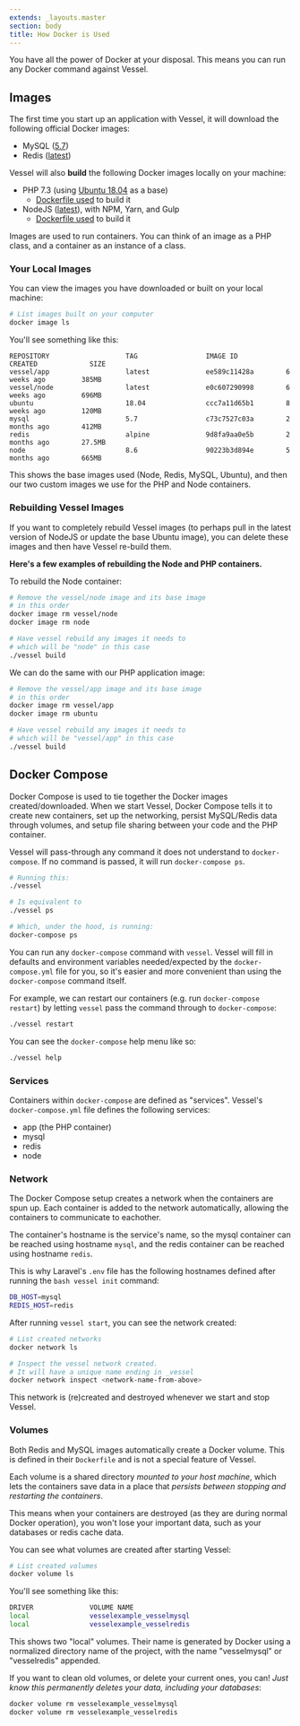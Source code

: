 ```yaml
---
extends: _layouts.master
section: body
title: How Docker is Used
---
```


<p class="intro">You have all the power of Docker at your disposal. This means you can run any Docker command against Vessel.</p>

<a name="images" id="images"></a>
## Images

The first time you start up an application with Vessel, it will download the following official Docker images:

* MySQL (<a href="https://hub.docker.com/_/mysql/">5.7</a>)
* Redis (<a href="https://hub.docker.com/_/redis/">latest</a>)

Vessel will also **build** the following Docker images locally on your machine:

* PHP 7.3 (using <a href="https://hub.docker.com/_/ubuntu/">Ubuntu 18.04</a> as a base)
    - [Dockerfile used](https://github.com/shipping-docker/vessel/blob/master/docker-files/docker/app/Dockerfile) to build it
* NodeJS (<a href="https://hub.docker.com/_/node/">latest</a>), with NPM, Yarn, and Gulp
    - [Dockerfile used](https://github.com/shipping-docker/vessel/blob/master/docker-files/docker/node/Dockerfile) to build it

Images are used to run containers. You can think of an image as a PHP class, and a container as an instance of a class.

### Your Local Images

You can view the images you have downloaded or built on your local machine:

```bash
# List images built on your computer
docker image ls
```

You'll see something like this:

```
REPOSITORY                   TAG                 IMAGE ID            CREATED             SIZE
vessel/app                   latest              ee589c11428a        6 weeks ago         385MB
vessel/node                  latest              e0c607290998        6 weeks ago         696MB
ubuntu                       18.04               ccc7a11d65b1        8 weeks ago         120MB
mysql                        5.7                 c73c7527c03a        2 months ago        412MB
redis                        alpine              9d8fa9aa0e5b        2 months ago        27.5MB
node                         8.6                 90223b3d894e        5 months ago        665MB
```

This shows the base images used (Node, Redis, MySQL, Ubuntu), and then our two custom images we use for the PHP and Node containers.

<a name="rebuild-images" id="rebuild-images"></a>
### Rebuilding Vessel Images

If you want to completely rebuild Vessel images (to perhaps pull in the latest version of NodeJS or update the base Ubuntu image), you can delete these images and then have Vessel re-build them. 

**Here's a few examples of rebuilding the Node and PHP containers.**

To rebuild the Node container:

```bash
# Remove the vessel/node image and its base image
# in this order
docker image rm vessel/node
docker image rm node

# Have vessel rebuild any images it needs to
# which will be "node" in this case
./vessel build
```

We can do the same with our PHP application image:

```bash
# Remove the vessel/app image and its base image
# in this order
docker image rm vessel/app
docker image rm ubuntu

# Have vessel rebuild any images it needs to
# which will be "vessel/app" in this case
./vessel build
```

<a name="docker-compose" id="docker-compose"></a>
## Docker Compose

Docker Compose is used to tie together the Docker images created/downloaded. When we start Vessel, Docker Compose tells it to create new containers, set up the networking, persist MySQL/Redis data through volumes, and setup file sharing between your code and the PHP container.

Vessel will pass-through any command it does not understand to `docker-compose`. If no command is passed, it will run `docker-compose ps`.

```bash
# Running this:
./vessel

# Is equivalent to
./vessel ps

# Which, under the hood, is running:
docker-compose ps
```

You can run any `docker-compose` command with `vessel`. Vessel will fill in defaults and environment variables needed/expected by the `docker-compose.yml` file for you, so it's easier and more convenient than using the `docker-compose` command itself.

For example, we can restart our containers (e.g. run `docker-compose restart`) by letting `vessel` pass the command through to `docker-compose`:

```bash
./vessel restart
```

You can see the `docker-compose` help menu like so:

```bash
./vessel help
```

### Services

Containers within `docker-compose` are defined as "services". Vessel's `docker-compose.yml` file defines the following services:

* app (the PHP container)
* mysql
* redis
* node

<a name="network" id="network"></a>
### Network

The Docker Compose setup creates a network when the containers are spun up. Each container is added to the network automatically, allowing the containers to communicate to eachother.

The container's hostname is the service's name, so the mysql container can be reached using hostname `mysql`, and the redis container can be reached using hostname `redis`.

This is why Laravel's `.env` file has the following hostnames defined after running the `bash vessel init` command:

```bash
DB_HOST=mysql
REDIS_HOST=redis
```

After running `vessel start`, you can see the network created:

```bash
# List created networks
docker network ls

# Inspect the vessel network created. 
# It will have a unique name ending in _vessel
docker network inspect <network-name-from-above>
```

This network is (re)created and destroyed whenever we start and stop Vessel.

<a name="volumes" id="volumes"></a>
### Volumes

Both Redis and MySQL images automatically create a Docker volume. This is defined in their `Dockerfile` and is not a special feature of Vessel.

Each volume is a shared directory *mounted to your host machine*, which lets the containers save data in a place that *persists between stopping and restarting the containers*.

This means when your containers are destroyed (as they are during normal Docker operation), you won't lose your important data, such as your databases or redis cache data.

You can see what volumes are created after starting Vessel:

```bash
# List created volumes
docker volume ls
```

You'll see something like this:

```bash
DRIVER              VOLUME NAME
local               vesselexample_vesselmysql
local               vesselexample_vesselredis
```

This shows two "local" volumes. Their name is generated by Docker using a normalized directory name of the project, with the name "vesselmysql" or "vesselredis" appended.

If you want to clean old volumes, or delete your current ones, you can! *Just know this permanently deletes your data, including your databases*:

```bash
docker volume rm vesselexample_vesselmysql
docker volume rm vesselexample_vesselredis
```



